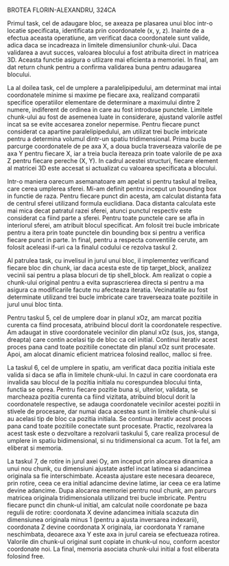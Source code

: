 BROTEA FLORIN-ALEXANDRU, 324CA

Primul task, cel de adaugare bloc, se axeaza pe plasarea unui bloc intr-o locatie specificata, identificata prin coordonatele (x, y, z). Inainte de a efectua aceasta operatiune, am verificat daca coordonatele sunt valide, adica daca se incadreaza in limitele dimensiunilor chunk-ului. Daca validarea a avut succes, valoarea blocului a fost atribuita direct in matricea 3D. Aceasta functie asigura o utlizare mai eficienta a memoriei.
In final, am dat return chunk pentru a confirma validarea buna pentru adaugarea blocului.

La al doilea task, cel de umplere a paralelipipedului, am determinat mai intai coordonatele minime si maxime pe fiecare axa, realizand comparatii specifice operatiilor elementare de determinare a maximului dintre 2 numere, indiferent de ordinea in care au fost introduse punctele. Limitele chunk-ului au fost de asemenea luate in considerare, ajustand valorile astfel incat sa se evite accesarea zonelor nepermise. Pentru fiecare punct considerat ca apartine paralelipipedului, am utilizat trei bucle imbricate pentru a determina volumul dintr-un spatiu tridimensional. Prima bucla parcurge coordonatele de pe axa X, a doua bucla traverseaza valorile de pe axa Y pentru fiecare X, iar a treia bucla itereaza prin toate valorile de pe axa Z pentru fiecare pereche (X, Y). In cadrul acestei structuri, fiecare element al matricei 3D este accesat si actualizat cu valoarea specificata a blocului.

Intr-o maniera oarecum asemanatoare am apelat si pentru taskul al treilea, care cerea umplerea sferei. Mi-am definit pentru inceput un bounding box in functie de raza. Pentru fiecare punct din acesta, am calculat distanta fata de centrul sferei utilizand formula euclidiana. Daca distanta calculata este mai mica decat patratul razei sferei, atunci punctul respectiv este considerat ca fiind parte a sferei. Pentru toate punctele care se afla in interiorul sferei, am atribuit blocul specificat. Am folosit trei bucle imbricate pentru a itera prin toate punctele din bounding box si pentru a verifica fiecare punct in parte. In final, pentru a respecta conventiile cerute, am folosit aceleasi if-uri ca la finalul codului ce rezolva taskul 2.

Al patrulea task, cu invelisul in jurul unui bloc, il implementez verificand fiecare bloc din chunk, iar daca acesta este de tip target_block, analizez vecinii sai pentru a plasa blocuri de tip shell_block. Am realizat o copie a chunk-ului original pentru a evita suprascrierea directa si pentru a ma asigura ca modificarile facute nu afecteaza iteratia. Vecinatatile au fost determinate utilizand trei bucle imbricate care traverseaza toate pozitiile in jurul unui bloc tinta.

Pentru taskul 5, cel de umplere doar in planul xOz, am marcat pozitia curenta ca fiind procesata, atribuind blocul dorit la coordonatele respective. Am adaugat in stive coordonatele vecinilor din planul xOz (sus, jos, stanga, dreapta) care contin acelasi tip de bloc ca cel initial.
Continui iterativ acest proces pana cand toate pozitiile conectate din planul xOz sunt procesate. Apoi, am alocat dinamic eficient matricea folosind realloc, malloc si free.

La taskul 6, cel de umplere in spatiu, am verificat daca pozitia initiala este valida si daca se afla in limitele chunk-ului. In cazul in care coordonata era invalida sau blocul de la pozitia initiala nu corespundea blocului tinta, functia se oprea. Pentru fiecare pozitie buna si, ulterior, validata, se marcheaza pozitia curenta ca fiind vizitata, atribuind blocul dorit la coordonatele respective, se adauga coordonatele vecinilor acestei pozitii in stivele de procesare, dar numai daca acestea sunt in limitele chunk-ului si au acelasi tip de bloc ca pozitia initiala. Se continua iterativ acest proces pana cand toate pozitiile conectate sunt procesate. Practic, rezolvarea la acest task este o dezvoltare a rezolvarii taskului 5, care realiza procesul de umplere in spatiu bidimensional, si nu tridimensional ca acum. Tot la fel, am eliberat si memoria.

La taskul 7, de rotire in jurul axei Oy, am inceput prin alocarea dinamica a unui nou chunk, cu dimensiuni ajustate astfel incat latimea si adancimea originala sa fie interschimbate. Aceasta ajustare este necesara deoarece, prin rotire, ceea ce era initial adancime devine latime, iar ceea ce era latime devine adancime. Dupa alocarea memoriei pentru noul chunk, am parcurs matricea originala tridimensionala utilizand trei bucle imbricate. Pentru fiecare punct din chunk-ul initial, am calculat noile coordonate pe baza regulii de rotire: coordonata X devine adancimea initiala scazuta din dimensiunea originala minus 1 (pentru a ajusta inversarea indexarii), coordonata Z devine coordonata X originala, iar coordonata Y ramane neschimbata, deoarece axa Y este axa in jurul careia se efectueaza rotirea. Valorile din chunk-ul original sunt copiate in chunk-ul nou, conform acestor coordonate noi. La final, memoria asociata chunk-ului initial a fost eliberata folosind free.